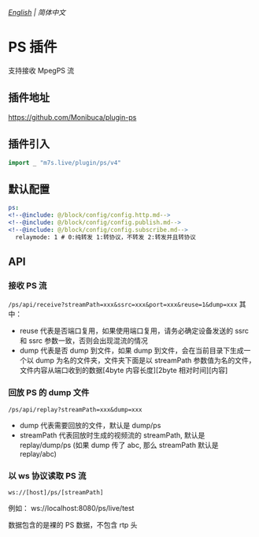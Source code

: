 _[English](https://github.com/Monibuca/plugin-ps/blob/v4/README.en.md) | 简体中文_

# PS 插件

支持接收 MpegPS 流

## 插件地址

https://github.com/Monibuca/plugin-ps

## 插件引入

```go
import _ "m7s.live/plugin/ps/v4"
```

## 默认配置

```yaml
ps:
<!--@include: @/block/config/config.http.md-->
<!--@include: @/block/config/config.publish.md-->
<!--@include: @/block/config/config.subscribe.md-->
  relaymode: 1 # 0:纯转发 1:转协议，不转发 2:转发并且转协议
```

## API

### 接收 PS 流

`/ps/api/receive?streamPath=xxx&ssrc=xxx&port=xxx&reuse=1&dump=xxx`
其中：

- reuse 代表是否端口复用，如果使用端口复用，请务必确定设备发送的 ssrc 和 ssrc 参数一致，否则会出现混流的情况
- dump 代表是否 dump 到文件，如果 dump 到文件，会在当前目录下生成一个以 dump 为名的文件夹，文件夹下面是以 streamPath 参数值为名的文件，文件内容从端口收到的数据[4byte 内容长度][2byte 相对时间][内容]

### 回放 PS 的 dump 文件

`/ps/api/replay?streamPath=xxx&dump=xxx`

- dump 代表需要回放的文件，默认是 dump/ps
- streamPath 代表回放时生成的视频流的 streamPath, 默认是 replay/dump/ps (如果 dump 传了 abc, 那么 streamPath 默认是 replay/abc)

### 以 ws 协议读取 PS 流

`ws://[host]/ps/[streamPath]`

例如： ws://localhost:8080/ps/live/test

数据包含的是裸的 PS 数据，不包含 rtp 头
